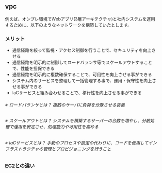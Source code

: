 ## vpc

例えば、オンプレ環境でWebアプリ(3層アーキテクチャ)と社内システムを運用するために、以下のようなネットワークを構築していたとします。

### メリット
* 通信経路を絞って監視・アクセス制御を行うことで、セキュリティを向上させる
* 通信経路を明示的に制御してロードバランサ等でスケールアウトすることで、性能を担保できる
* 通信経路を明示的に複数確保することで、可用性を向上させる事ができる
* システム内のサービスを整理して一括管理する事で、運用・保守性を向上させる事ができる
* IaCサービスと組み合わせることで、移行性を向上させる事ができる

###### ※ ロードバランサとは？ 複数のサーバに負荷を分散させる装置
###### ※ スケールアウトとは？ システムを構築するサーバーの台数を増やし、分散処理で運用を安定させ、処理能力や可用性を高める
###### ※ IaCサービスとは？ 手動のプロセスや設定の代わりに、コードを使用してインフラストラクチャの管理とプロビジョニングを行うこと

### EC2との違い
